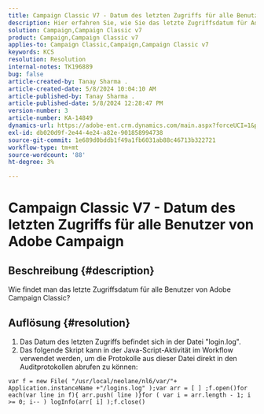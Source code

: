 ```yaml
---
title: Campaign Classic V7 - Datum des letzten Zugriffs für alle Benutzer von Adobe Campaign
description: Hier erfahren Sie, wie Sie das letzte Zugriffsdatum für Adobe Campaign Classic-Benutzer ermitteln.
solution: Campaign,Campaign Classic v7
product: Campaign,Campaign Classic v7
applies-to: Campaign Classic,Campaign,Campaign Classic v7
keywords: KCS
resolution: Resolution
internal-notes: TK196889
bug: false
article-created-by: Tanay Sharma .
article-created-date: 5/8/2024 10:04:10 AM
article-published-by: Tanay Sharma .
article-published-date: 5/8/2024 12:28:47 PM
version-number: 3
article-number: KA-14849
dynamics-url: https://adobe-ent.crm.dynamics.com/main.aspx?forceUCI=1&pagetype=entityrecord&etn=knowledgearticle&id=b2859c4b-220d-ef11-9f8a-6045bd026dc7
exl-id: db020d9f-2e44-4e24-a82e-901858994738
source-git-commit: 1e689d0bddb1f49a1fb6031ab88c46713b322721
workflow-type: tm+mt
source-wordcount: '88'
ht-degree: 3%

---
```


# Campaign Classic V7 - Datum des letzten Zugriffs für alle Benutzer von Adobe Campaign

## Beschreibung {#description}


Wie findet man das letzte Zugriffsdatum für alle Benutzer von Adobe Campaign Classic?


## Auflösung {#resolution}


1. Das Datum des letzten Zugriffs befindet sich in der Datei &quot;login.log&quot;.
2. Das folgende Skript kann in der Java-Script-Aktivität im Workflow verwendet werden, um die Protokolle aus dieser Datei direkt in den Auditprotokollen abrufen zu können:



```
var f = new File( "/usr/local/neolane/nl6/var/"+ Application.instanceName +"/logins.log" );var arr = [ ] ;f.open()for each(var line in f){ arr.push( line )}for ( var i = arr.length - 1; i >= 0; i-- ) logInfo(arr[ i] );f.close()
```
